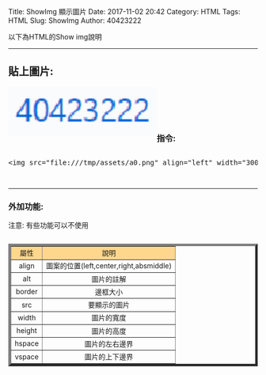 Title: ShowImg 顯示圖片
Date: 2017-11-02 20:42
Category: HTML
Tags: HTML
Slug: ShowImg
Author: 40423222

以下為HTML的Show img說明

<!-- PELICAN_END_SUMMARY -->
<!-- 如何放圖片上Blog -->
<hr>

## <b>貼上圖片:</b>
<img src="./../data/顯示圖片/40423222.png"  align="left" width="300">
<br><br>
<br><br>

### 指令:
<pre>
<xmp><img src="./../data/顯示圖片/40423222.png" align="left" width="300" ></xmp>
</pre>

<hr>

### 外加功能:
注意: 有些功能可以不使用

<table border="5" width="65%" align="left">
<tr>
<td  style="text-align:center" bgcolor='#FFD78C'>屬性</td>
<td style="text-align:center" bgcolor='#FFD78C'>說明</td>
<tr>
<td style="text-align:center">align</td>
<td style="text-align:center">圖案的位置(left,center,right,absmiddle)</td>
<tr>
<td style="text-align:center">alt</td>
<td style="text-align:center">圖片的註解</td>
<tr>
<td style="text-align:center">border</td>
<td style="text-align:center">邊框大小</td>
<tr>
<td style="text-align:center">src</td>
<td style="text-align:center">要顯示的圖片</td>
<tr>
<td style="text-align:center">width</td>
<td style="text-align:center">圖片的寬度</td>
<tr>	
<td style="text-align:center">height</td>
<td style="text-align:center">圖片的高度</td>
<tr>	
<td style="text-align:center">hspace</td>
<td style="text-align:center">圖片的左右邊界</td>
<tr>	
<td style="text-align:center">vspace</td>
<td style="text-align:center">圖片的上下邊界</td>
</table>